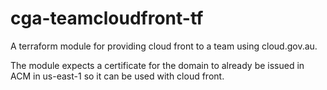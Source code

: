 # cga-teamcloudfront-tf

A terraform module for providing cloud front to a team using cloud.gov.au.

The module expects a certificate for the domain to already be issued in ACM in us-east-1 so it can be used with cloud front.
